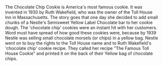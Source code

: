 The Chocolate Chip Cookie is America's most famous cookie. It was invented in 1930 by Ruth Wakefield, who was the owner of the Toll House Inn in Massachusetts. The story goes that one day she decided to add small chunks of a Nestle's Semisweet Yellow Label Chocolate bar to her cookie dough. The 'chocolate chip' cookies were an instant hit with her customers. Word must have spread of how good these cookies were, because by 1939 Nestle was selling small chocolate morsels (or chips) in a yellow bag. Nestle went on to buy the rights to the Toll House name and to Ruth Wakefield's 'chocolate chip' cookie recipe. They called her recipe "The Famous Toll House Cookie" and printed it on the back of their Yellow bag of chocolate chips.